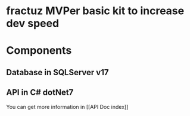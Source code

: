 # fractuz MVPer basic kit to increase dev speed 


# Components

## Database in SQLServer v17


## API in C# dotNet7

You can get more information in [[API Doc index]]

